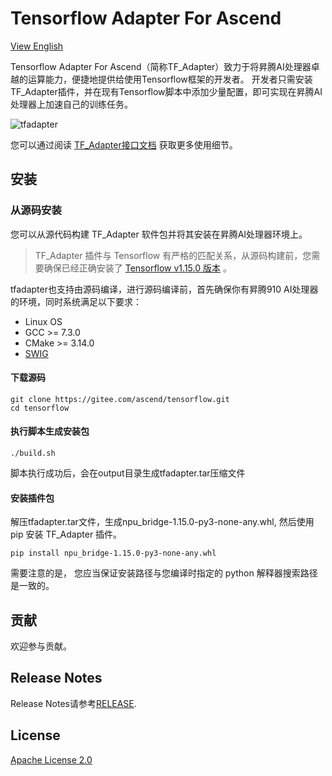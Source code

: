 # Tensorflow Adapter For Ascend

[View English](README.en.md)

Tensorflow Adapter For Ascend（简称TF_Adapter）致力于将昇腾AI处理器卓越的运算能力，便捷地提供给使用Tensorflow框架的开发者。
开发者只需安装TF_Adapter插件，并在现有Tensorflow脚本中添加少量配置，即可实现在昇腾AI处理器上加速自己的训练任务。

![tfadapter](https://images.gitee.com/uploads/images/2020/1027/094640_8f305b88_8175427.jpeg "framework.jpg")

您可以通过阅读 [TF_Adapter接口文档](https://support.huaweicloud.com/mprtg-A800_9000_9010/atlasprtg_13_0013.html) 获取更多使用细节。
## 安装
### 从源码安装

您可以从源代码构建 TF_Adapter 软件包并将其安装在昇腾AI处理器环境上。
> TF_Adapter 插件与 Tensorflow 有严格的匹配关系，从源码构建前，您需要确保已经正确安装了 [Tensorflow v1.15.0
>版本](https://www.tensorflow.org/install/pip) 。


tfadapter也支持由源码编译，进行源码编译前，首先确保你有昇腾910 AI处理器的环境，同时系统满足以下要求：
- Linux OS
- GCC >= 7.3.0
- CMake >= 3.14.0
- [SWIG](http://www.swig.org/download.html) 
  
#### 下载源码

```
git clone https://gitee.com/ascend/tensorflow.git
cd tensorflow
```

#### 执行脚本生成安装包
```
./build.sh
```

脚本执行成功后，会在output目录生成tfadapter.tar压缩文件

#### 安装插件包
解压tfadapter.tar文件，生成npu_bridge-1.15.0-py3-none-any.whl,
然后使用 pip 安装 TF_Adapter 插件。
```
pip install npu_bridge-1.15.0-py3-none-any.whl
```
需要注意的是， 您应当保证安装路径与您编译时指定的 python
 解释器搜索路径是一致的。

## 贡献

欢迎参与贡献。

## Release Notes

Release Notes请参考[RELEASE](RELEASE.md).

## License

[Apache License 2.0](LICENSE)
